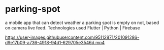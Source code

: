 # parking-spot

a mobile app that can detect weather a parking spot is empty on not, based on camera live feed.
Technologies used Flutter | Python | Firebase

https://user-images.githubusercontent.com/95112871/201091286-d9e17b09-a736-4918-94d1-629705e3546d.mp4

